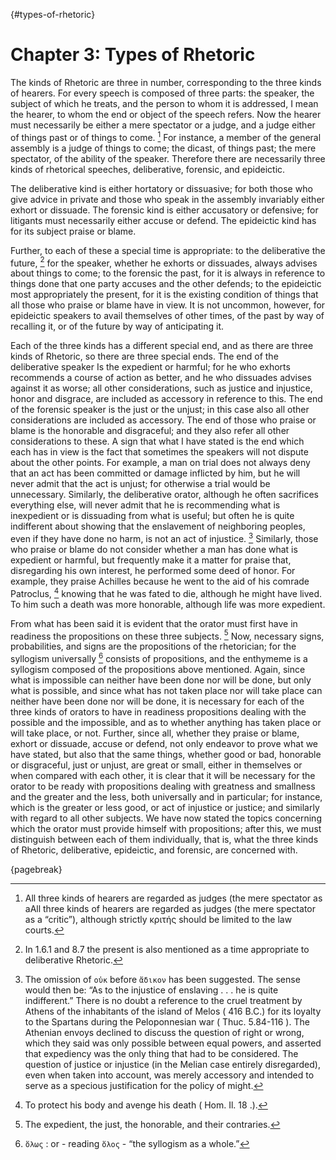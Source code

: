 {#types-of-rhetoric}
# Chapter 3: Types of Rhetoric

The kinds of Rhetoric are three in number, corresponding to the three kinds of hearers. For every speech is composed of three parts: the speaker,
the subject of which he treats, and the person to whom it is addressed, I mean the hearer, to whom the end or object of the speech refers. Now the
hearer must necessarily be either a mere spectator or a judge, and a judge either of things past or of things to come. [^^2_1] For instance, a
member of the general assembly is a judge of things to come; the dicast, of things past; the mere spectator, of the ability of the speaker.
Therefore there are necessarily three kinds of rhetorical speeches, deliberative, forensic, and epideictic.

The deliberative kind is either hortatory or dissuasive; for both those who give advice in private and those who speak in the assembly invariably
either exhort or dissuade. The forensic kind is either accusatory or defensive; for litigants must necessarily either accuse or defend. The
epideictic kind has for its subject praise or blame.

Further, to each of these a special time is appropriate: to the deliberative the future, [^^2_2] for the speaker, whether he exhorts or dissuades,
always advises about things to come; to the forensic the past, for it is always in reference to things done that one party accuses and the other
defends; to the epideictic most appropriately the present, for it is the existing condition of things that all those who praise or blame have in
view. It is not uncommon, however, for epideictic speakers to avail themselves of other times, of the past by way of recalling it, or of the future
by way of anticipating it.

Each of the three kinds has a different special end, and as there are three kinds of Rhetoric, so there are three special ends. The end of the
deliberative speaker Is the expedient or harmful; for he who exhorts recommends a course of action as better, and he who dissuades advises against
it as worse; all other considerations, such as justice and injustice, honor and disgrace, are included as accessory in reference to this. The end of
the forensic speaker is the just or the unjust; in this case also all other considerations are included as accessory. The end of those who praise or
blame is the honorable and disgraceful; and they also refer all other considerations to these. A sign that what I have stated is the end which each
has in view is the fact that sometimes the speakers will not dispute about the other points. For example, a man on trial does not always deny that
an act has been committed or damage inflicted by him, but he will never admit that the act is unjust; for otherwise a trial would be unnecessary.
Similarly, the deliberative orator, although he often sacrifices everything else, will never admit that he is recommending what is inexpedient or is
dissuading from what is useful; but often he is quite indifferent about showing that the enslavement of neighboring peoples, even if they have done
no harm, is not an act of injustice. [^^2_3] Similarly, those who praise or blame do not consider whether a man has done what is expedient or
harmful, but frequently make it a matter for praise that, disregarding his own interest, he performed some deed of honor. For example, they praise
Achilles because he went to the aid of his comrade Patroclus, [^^2_4] knowing that he was fated to die, although he might have lived. To him such a
death was more honorable, although life was more expedient.

From what has been said it is evident that the orator must first have in readiness the propositions on these three subjects. [^^2_5] Now, necessary
signs, probabilities, and signs are the propositions of the rhetorician; for the syllogism universally [^^2_6] consists of propositions, and the
enthymeme is a syllogism composed of the propositions above mentioned. Again, since what is impossible can neither have been done nor will be done,
but only what is possible, and since what has not taken place nor will take place can neither have been done nor will be done, it is necessary for
each of the three kinds of orators to have in readiness propositions dealing with the possible and the impossible, and as to whether anything has
taken place or will take place, or not. Further, since all, whether they praise or blame, exhort or dissuade, accuse or defend, not only endeavor to
prove what we have stated, but also that the same things, whether good or bad, honorable or disgraceful, just or unjust, are great or small, either
in themselves or when compared with each other, it is clear that it will be necessary for the orator to be ready with propositions dealing with
greatness and smallness and the greater and the less, both universally and in particular; for instance, which is the greater or less good, or act of
injustice or justice; and similarly with regard to all other subjects. We have now stated the topics concerning which the orator must provide
himself with propositions; after this, we must distinguish between each of them individually, that is, what the three kinds of Rhetoric,
deliberative, epideictic, and forensic, are concerned with.

{pagebreak}

[^^2_1]: All three kinds of hearers are regarded as judges (the mere spectator as aAll three kinds of hearers are regarded as judges (the mere
spectator as a “critic”), although strictly κριτής should be limited to the law courts.

[^^2_2]: In 1.6.1 and 8.7 the present is also mentioned as a time appropriate to deliberative Rhetoric.

[^^2_3]: The omission of `οὐκ` before `ἄδικον` has been suggested. The sense would then be: “As to the injustice of enslaving . . . he is
quite indifferent.” There is no doubt a reference to the cruel treatment by Athens of the inhabitants of the island of Melos ( 416 B.C.) for its
loyalty to the Spartans during the Peloponnesian war ( Thuc. 5.84-116 ). The Athenian envoys declined to discuss the question of right or wrong,
which they said was only possible between equal powers, and asserted that expediency was the only thing that had to be considered. The question of
justice or injustice (in the Melian case entirely disregarded), even when taken into account, was merely accessory and intended to serve as a
specious justification for the policy of might.

[^^2_4]: To protect his body and avenge his death ( Hom. Il. 18 .).

[^^2_5]: The expedient, the just, the honorable, and their contraries.

[^^2_6]: `ὅλως` : or - reading `ὅλος` - “the syllogism as a whole.” 

